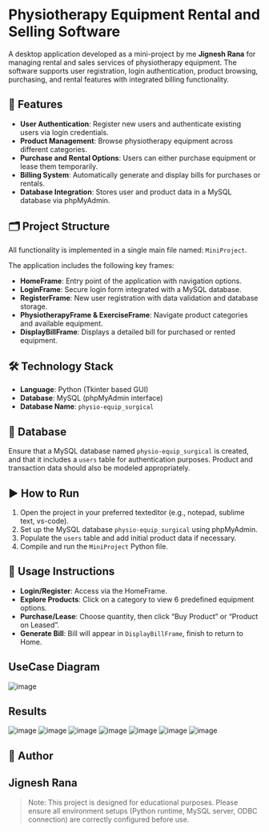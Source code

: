 # Physiotherapy Equipment Rental and Selling Software

A desktop application developed as a mini-project by me **Jignesh Rana** for managing rental and sales services of physiotherapy equipment. The software supports user registration, login authentication, product browsing, purchasing, and rental features with integrated billing functionality.

## 🧾 Features

- **User Authentication**: Register new users and authenticate existing users via login credentials.
- **Product Management**: Browse physiotherapy equipment across different categories.
- **Purchase and Rental Options**: Users can either purchase equipment or lease them temporarily.
- **Billing System**: Automatically generate and display bills for purchases or rentals.
- **Database Integration**: Stores user and product data in a MySQL database via phpMyAdmin.

## 🗂 Project Structure

All functionality is implemented in a single main file named: `MiniProject`.

The application includes the following key frames:
- **HomeFrame**: Entry point of the application with navigation options.
- **LoginFrame**: Secure login form integrated with a MySQL database.
- **RegisterFrame**: New user registration with data validation and database storage.
- **PhysiotherapyFrame & ExerciseFrame**: Navigate product categories and available equipment.
- **DisplayBillFrame**: Displays a detailed bill for purchased or rented equipment.

## 🛠 Technology Stack

- **Language**: Python (Tkinter based GUI)
- **Database**: MySQL (phpMyAdmin interface)
- **Database Name**: `physio-equip_surgical`

## 💾 Database

Ensure that a MySQL database named `physio-equip_surgical` is created, and that it includes a `users` table for authentication purposes. Product and transaction data should also be modeled appropriately.

## ▶ How to Run

1. Open the project in your preferred texteditor (e.g., notepad, sublime text, vs-code).
2. Set up the MySQL database `physio-equip_surgical` using phpMyAdmin.
3. Populate the `users` table and add initial product data if necessary.
4. Compile and run the `MiniProject` Python file.

## 📌 Usage Instructions

- **Login/Register**: Access via the HomeFrame.
- **Explore Products**: Click on a category to view 6 predefined equipment options.
- **Purchase/Lease**: Choose quantity, then click “Buy Product” or “Product on Leased”.
- **Generate Bill**: Bill will appear in `DisplayBillFrame`, finish to return to Home.

## UseCase Diagram
![image](https://github.com/user-attachments/assets/db97fb66-c13e-4567-9682-17def5f83289)

## Results
![image](https://github.com/user-attachments/assets/b4b6365a-b666-4185-a0a8-3f0591af342f)
![image](https://github.com/user-attachments/assets/14a43949-12a8-47ad-a58d-46cce5054725)
![image](https://github.com/user-attachments/assets/99350390-e609-401c-8cda-c8ce1c09a9da)
![image](https://github.com/user-attachments/assets/1c432f03-7783-421f-bd90-490f4b315817)
![image](https://github.com/user-attachments/assets/df7cf619-5fec-4647-a31a-ff32cfde81f4)
![image](https://github.com/user-attachments/assets/ae2bee2f-5545-459a-8c88-bbb5e39a5bab)
![image](https://github.com/user-attachments/assets/7d627dad-c525-4ef2-b8bb-bc0b7d87eaaf)


## 📧 Author

**Jignesh Rana**  
---

> Note: This project is designed for educational purposes. Please ensure all environment setups (Python runtime, MySQL server, ODBC connection) are correctly configured before use.
